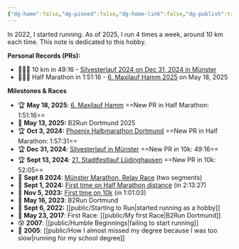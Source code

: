 ```yaml
---
{"dg-home":false,"dg-pinned":false,"dg-home-link":false,"dg-publish":true,"created-date":"2025-05-04T09:15:02","updated-date":"2025-05-05T17:44:22","type":"other","disabled rules":["header-increment","yaml-title","yaml-title-alias","file-name-heading"],"title":"Running","tags":["running"],"dg-path":"Running.md","permalink":"/running/","dgPassFrontmatter":true}
---
```



In 2022, I started running. As of 2025, I run 4 times a week, around 10 km each time. This note is dedicated to this hobby.

**Personal Records (PRs):**
- 🏃‍♂️‍➡️ 10 km in 49:16 - [Silvesterlauf 2024 on Dec 31, 2024 in Münster](https://www.strava.com/activities/13231450930)
- 🏃‍♂️‍➡️ Half Marathon in 1:51:16 - [6. Maxilauf Hamm 2025](https://www.strava.com/activities/14516525270/overview) on May 18, 2025

**Milestones & Races**
- 🏆 **May 18, 2025**: [6. Maxilauf Hamm](https://www.strava.com/activities/14516525270/overview) ==New PR in Half Marathon: 1:51:16==
- 👟 **May 13, 2025:** B2Run Dortmund 2025
- 🏆 **Oct 3, 2024:** [Phoenix Halbmarathon Dortmund](https://www.strava.com/activities/12563556455) ==New PR in Half Marathon: 1:57:31==
- 🏆 **Dec 31, 2024**: [Silvesterlauf in Münster](https://www.strava.com/activities/13231450930)  ==New PR in 10k: 49:16==
- 🏆 **Sept 13, 2024**: [21. Stadtfestlauf Lüdinghausen](https://www.strava.com/activities/12401098412/overview) ==New PR in 10k: 52:05==
- 👟 **Sept 8 2024**: [Münster Marathon, Relay Race](https://www.strava.com/activities/12356502907/overview) (two segments)
- 🏅 **Sept 1, 2024:** [First time on Half Marathon distance](https://strava.app.link/EnYFqdlH5Sb) (in 2:13:27)
- 🏅 **Nov 5, 2023:** [First time on 10k](https://strava.app.link/at4qoDgH5Sb) (in 1:01:03)
- 👟 **May 16, 2023**: B2Run Dortmund
- 🏁 **Sept 6, 2022:** [[public/Starting to Run\|started running as a hobby]]
- 👟 **May 23, 2017**: First Race: [[public/My first Race\|B2Run Dortmund]]
- 😰 **2007**: [[public/Humble Beginnings\|failing to start running]]
- 🥵 **2005**: [[public/How I almost missed my degree because I was too slow\|running for my school degree]]
